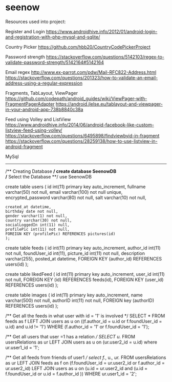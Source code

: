 # seenow


Resources used into project: 

Register and Login
https://www.androidhive.info/2012/01/android-login-and-registration-with-php-mysql-and-sqlite/


Country Picker
https://github.com/hbb20/CountryCodePickerProject

Password strength
https://stackoverflow.com/questions/5142103/regex-to-validate-password-strength/5142164#5142164

Email regex
http://www.ex-parrot.com/pdw/Mail-RFC822-Address.html
https://stackoverflow.com/questions/201323/how-to-validate-an-email-address-using-a-regular-expression

Fragments, TabLayout, ViewPager
https://github.com/codepath/android_guides/wiki/ViewPager-with-FragmentPagerAdapter
https://android.jlelse.eu/tablayout-and-viewpager-in-your-android-app-738b8840c38a

Feed using Volley and ListView
https://www.androidhive.info/2014/06/android-facebook-like-custom-listview-feed-using-volley/
https://stackoverflow.com/questions/6495898/findviewbyid-in-fragment
https://stackoverflow.com/questions/28259138/how-to-use-listview-in-android-fragment


MySql
_____


/** Creating Database **/
create database SeenowDB  
/** Select the Database **/
use SeenowDB




 create table users (
    id int(11) primary key auto_increment,
    fullname varchar(50) not null,
    email varchar(100) not null unique,
    encrypted_password varchar(80) not null,
    salt varchar(10) not null,
    
    created_at datetime,
    birthday date not null,
    gender varchar(1) not null,
    country varchar(30) not null,
    socialLoggedIn int(11) null,
    profilePic int(11) not null,
    FOREIGN KEY (profilePic) REFERENCES pictures(id)
    );
 
 
 
create table feeds (
    id int(11) primary key auto_increment,
    author_id int(11) not null,
    foundUser_id int(11),
    picture_id int(11) not null,
    description varchar(255),
    posted_at datetime,
    FOREIGN KEY (author_id) REFERENCES users(id)
);
 
 
 
create table likedFeed (
    id int(11) primary key auto_increment,
    user_id int(11) not null,
    FOREIGN KEY (id) REFERENCES feeds(id),
    FOREIGN KEY (user_id) REFERENCES users(id)
);


create table images ( 
   id int(11) primary key auto_increment,
   name varchar(500) not null,
   authorID int(11) not null,
   FOREIGN key (authorID) REFERENCES users(id)
);




/** Get all the feeds in what user with id = '1' is involved */
SELECT * FROM feeds as f LEFT JOIN users as u on  ((f.author_id = u.id or f.foundUser_id = u.id) and u.id != '1') WHERE (f.author_id = '1' or f.foundUser_id = '1');


/** Get all users that user =1 has a relation */
SELECT u.* FROM usersRelations as ur LEFT JOIN users as u on (ur.user2_id = u.id) where ur.user1_id = '1'; 


/** Get all feeds from friends of user1 */
select f.*, u.*, ur.* FROM usersRelations as ur 
    LEFT JOIN feeds as f on (f.foundUser_id = ur.user2_id or f.author_id = ur.user2_id) 
    LEFT JOIN users as u on (u.id = ur.user2_id and (u.id = f.foundUser_id or u.id = f.author_id )) 
    WHERE ur.user1_id = '2';
